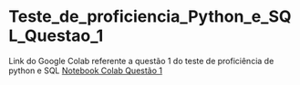 # Teste_de_proficiencia_Python_e_SQL_Questao_1
Link do Google Colab referente a questão 1 do teste de proficiência de python e SQL 
[Notebook Colab Questão 1](https://colab.research.google.com/drive/1yNRo9Q2Kzu_fB4dyVoI4s_Va1N6PSgZY?usp=sharing)
